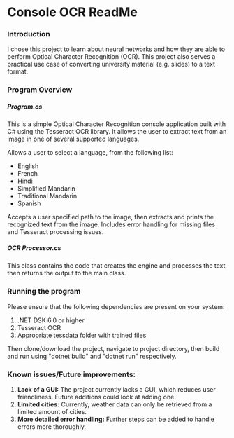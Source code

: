 # Console OCR ReadMe

### Introduction

I chose this project to learn about neural networks and how they are able to perform Optical Character Recognition (OCR). This project also serves a practical use case of converting university material (e.g. slides) to a text format.

### Program Overview

##### Program.cs

This is a simple Optical Character Recognition console application built with C# using the Tesseract OCR library. It allows the user to extract text from an image in one of several supported languages.



Allows a user to select a language, from the following list:

* English
* French
* Hindi
* Simplified Mandarin
* Traditional Mandarin
* Spanish



Accepts a user specified path to the image, then extracts and prints the recognized text from the image. Includes error handling for missing files and Tesseract processing issues.

##### OCR Processor.cs

This class contains the code that creates the engine and processes the text, then returns the output to the main class.



### Running the program

Please ensure that the following dependencies are present on your system:



1. .NET DSK 6.0 or higher
2. Tesseract OCR
3. Appropriate tessdata folder with trained files



Then clone/download the project, navigate to project directory, then build and run using "dotnet build" and "dotnet run" respectively.

### Known issues/Future improvements:

1. **Lack of a GUI:** The project currently lacks a GUI, which reduces user friendliness. Future additions could look at adding one.
2. **Limited cities:** Currently, weather data can only be retrieved from a limited amount of cities.
3. **More detailed error handling:** Further steps can be added to handle errors more thoroughly.
